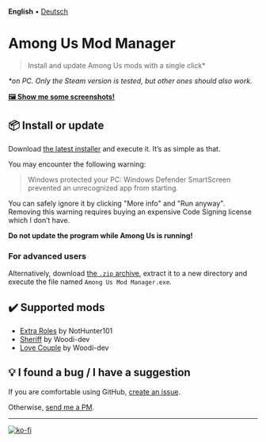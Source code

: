 **English** • [Deutsch](/README_de.md)

# Among Us Mod Manager
> Install and update Among Us mods with a single click*

*\*on PC. Only the Steam version is tested, but other ones should also work.*

[**🖼️ Show me some screenshots!**](https://ko-fi.com/album/Among-Us-Mod-Manager-L3L13NKR7)

## 📦 Install or update
Download [the latest installer](https://github.com/moritzruth/among-us-mod-manager/releases/download/v1.2.0/AmongUsModManagerInstaller-1.2.0.exe)
and execute it. It’s as simple as that.

You may encounter the following warning:

> Windows protected your PC: Windows Defender SmartScreen prevented an unrecognized app from starting.

You can safely ignore it by clicking "More info" and "Run anyway".
Removing this warning requires buying an expensive Code Signing license which I don’t have.

**Do not update the program while Among Us is running!**

### For advanced users
Alternatively, download
[the `.zip` archive](https://github.com/moritzruth/among-us-mod-manager/releases/download/v1.2.0/AmongUsModManager-1.2.0.zip),
extract it to a new directory and execute the file named `Among Us Mod Manager.exe`.

## ✔️ Supported mods
- [Extra Roles](https://github.com/NotHunter101/ExtraRolesAmongUs) by NotHunter101
- [Sheriff](https://github.com/Woodi-dev/Among-Us-Sheriff-Mod) by Woodi-dev
- [Love Couple](https://github.com/Woodi-dev/Among-Us-Love-Couple-Mod) by Woodi-dev

## 💡 I found a bug / I have a suggestion
If you are comfortable using GitHub,
[create an issue](https://github.com/moritzruth/among-us-mod-manager/issues/new).

Otherwise, [send me a PM](https://twitter.com/moritz_ruth).

---

[![ko-fi](https://ko-fi.com/img/githubbutton_sm.svg)](https://ko-fi.com/I2I73NKH9)
